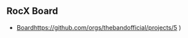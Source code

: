 ## RocX Board
* [Board]( https://github.com/orgs/thebandofficial/projects/5)https://github.com/orgs/thebandofficial/projects/5 )
